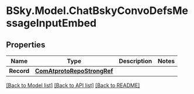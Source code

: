 # BSky.Model.ChatBskyConvoDefsMessageInputEmbed

## Properties

Name | Type | Description | Notes
------------ | ------------- | ------------- | -------------
**Record** | [**ComAtprotoRepoStrongRef**](ComAtprotoRepoStrongRef.md) |  | 

[[Back to Model list]](../README.md#documentation-for-models) [[Back to API list]](../README.md#documentation-for-api-endpoints) [[Back to README]](../README.md)

